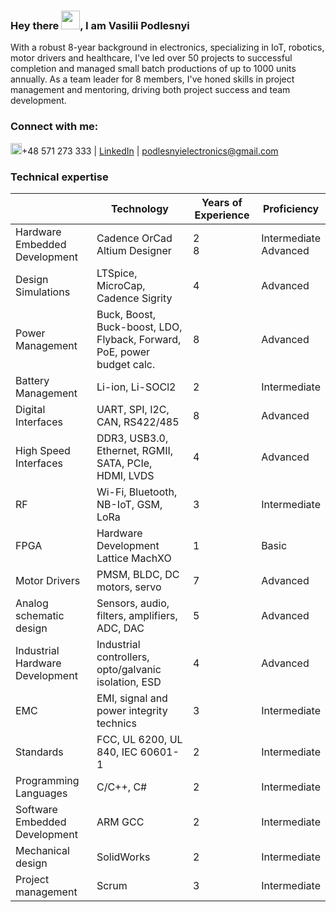 ### Hey there <img src="https://github.com/VasiliyPodlesniy/PhotoForRepositories/blob/master/hiy.gif" width="30px">, I am Vasilii Podlesnyi  

With a robust 8-year background in electronics, specializing in IoT, robotics, motor drivers and healthcare, I've led over 50 projects to successful completion and managed small batch productions of up to 1000 units annually. As a team leader for 8 members, I've honed skills in project management and mentoring, driving both project success and team development.

### Connect with me: 

<img src="https://github.com/VasiliyPodlesniy/PhotoForRepositories/blob/master/whatsapp1.png" width="18px">+48 571 273 333 | [LinkedIn] | podlesnyielectronics@gmail.com

### Technical expertise
|| Technology | Years of Experience | Proficiency
|--|--|--|--|
| Hardware Embedded Development | Cadence OrCad<br>Altium Designer</br> | 2<br>8</br> | Intermediate<br>Advanced</br> |
| Design Simulations | LTSpice, MicroCap, Cadence Sigrity  | 4 | Advanced |
| Power Management | Buck, Boost, Buck-boost, LDO, Flyback, Forward, PoE, power budget calc. | 8 | Advanced |
| Battery Management | Li-ion, Li-SOCl2 | 2 | Intermediate |
| Digital Interfaces | UART, SPI, I2C, CAN, RS422/485 | 8 | Advanced |
| High Speed Interfaces | DDR3, USB3.0, Ethernet, RGMII, SATA, PCIe, HDMI, LVDS | 4 | Advanced |
| RF | Wi-Fi, Bluetooth, NB-IoT, GSM, LoRa | 3 | Intermediate |
| FPGA | Hardware Development Lattice MachXO | 1 | Basic |
| Motor Drivers | PMSM, BLDC, DC motors, servo | 7 | Advanced |
| Analog schematic design | Sensors, audio, filters, amplifiers, ADC, DAC | 5 | Advanced |
| Industrial Hardware Development | Industrial controllers, opto/galvanic isolation, ESD | 4 | Advanced |
| EMC | EMI, signal and power integrity technics | 3 | Intermediate |
| Standards | FCC, UL 6200, UL 840, IEC 60601-1 | 2 | Intermediate |
| Programming Languages | C/C++, C# | 2 | Intermediate |
| Software Embedded Development | ARM GCC | 2 | Intermediate |
| Mechanical design | SolidWorks | 2 | Intermediate |
| Project management | Scrum | 3 | Intermediate |

[Website]: https://vpodlesniy1996.wixsite.com/mysite-12 
[LinkedIn]: https://www.linkedin.com/in/vpodlesnyi
